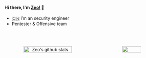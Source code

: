 #### Hi there, I'm [Zeo!](https://github.com/godzeo/) 👋

- :cn: I’m an security engineer 
- Pentester & Offensive team

 </div>
 <!--  换行 -->
 </br>


 </div>
 <!--  换行 -->
 </br>


 </div>
 <!--  换行 -->
 </br>


<div align = center>
<!--  github的统计 -->
<div align = center style = "display: flex;justify-content:space-between;">
  <img width = "56%" src="https://github-readme-stats.vercel.app/api?username=godzeo&show_icons=true&hide=contribs&line_height=50" alt="Zeo's github stats" />
  
 <img width = "35%" src = "https://github-readme-stats.vercel.app/api/top-langs/?username=godzeo&langs_count=5"> 
 </div>
 <!--  换行 -->
 </br>
